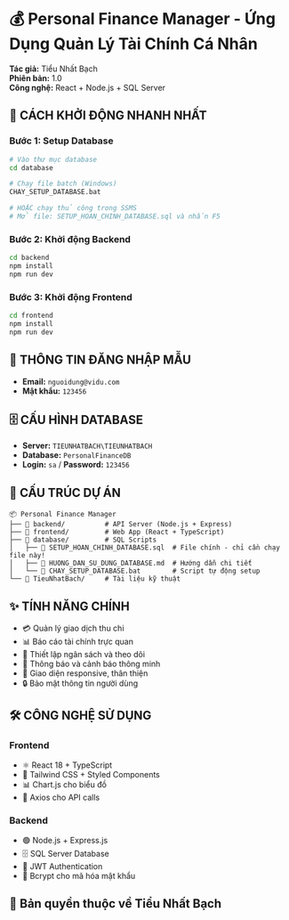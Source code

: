 # 💰 Personal Finance Manager - Ứng Dụng Quản Lý Tài Chính Cá Nhân

**Tác giả:** Tiểu Nhất Bạch  
**Phiên bản:** 1.0  
**Công nghệ:** React + Node.js + SQL Server  

## 🚀 CÁCH KHỞI ĐỘNG NHANH NHẤT

### Bước 1: Setup Database
```bash
# Vào thư mục database
cd database

# Chạy file batch (Windows)
CHAY_SETUP_DATABASE.bat

# HOẶC chạy thủ công trong SSMS
# Mở file: SETUP_HOAN_CHINH_DATABASE.sql và nhấn F5
```

### Bước 2: Khởi động Backend
```bash
cd backend
npm install
npm run dev
```

### Bước 3: Khởi động Frontend
```bash
cd frontend
npm install
npm run dev
```

## 🔑 THÔNG TIN ĐĂNG NHẬP MẪU

- **Email:** `nguoidung@vidu.com`
- **Mật khẩu:** `123456`

## 🗄️ CẤU HÌNH DATABASE

- **Server:** `TIEUNHATBACH\TIEUNHATBACH`
- **Database:** `PersonalFinanceDB`
- **Login:** `sa` / **Password:** `123456`

## 📁 CẤU TRÚC DỰ ÁN

```
📦 Personal Finance Manager
├── 📁 backend/          # API Server (Node.js + Express)
├── 📁 frontend/         # Web App (React + TypeScript)
├── 📁 database/         # SQL Scripts
│   ├── 🌟 SETUP_HOAN_CHINH_DATABASE.sql  # File chính - chỉ cần chạy file này!
│   ├── 📖 HUONG_DAN_SU_DUNG_DATABASE.md  # Hướng dẫn chi tiết
│   └── 🚀 CHAY_SETUP_DATABASE.bat        # Script tự động setup
└── 📁 TieuNhatBach/     # Tài liệu kỹ thuật

```

## ✨ TÍNH NĂNG CHÍNH

- 💳 Quản lý giao dịch thu chi
- 📊 Báo cáo tài chính trực quan
- 🎯 Thiết lập ngân sách và theo dõi
- 🔔 Thông báo và cảnh báo thông minh
- 📱 Giao diện responsive, thân thiện
- 🔒 Bảo mật thông tin người dùng

## 🛠️ CÔNG NGHỆ SỬ DỤNG

### Frontend
- ⚛️ React 18 + TypeScript
- 🎨 Tailwind CSS + Styled Components
- 📊 Chart.js cho biểu đồ
- 🔄 Axios cho API calls

### Backend
- 🟢 Node.js + Express.js
- 🗄️ SQL Server Database
- 🔐 JWT Authentication
- 📝 Bcrypt cho mã hóa mật khẩu

## 💎 Bản quyền thuộc về Tiểu Nhất Bạch
